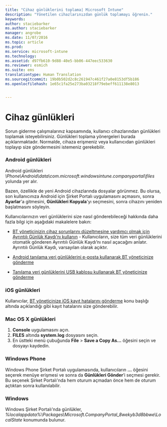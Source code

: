 ```yaml
---
title: "Cihaz günlüklerini toplama| Microsoft Intune"
description: "Yönetilen cihazlarınızdan günlük toplamayı öğrenin."
keywords: 
author: staciebarker
ms.author: staciebarker
manager: angrobe
ms.date: 11/07/2016
ms.topic: article
ms.prod: 
ms.service: microsoft-intune
ms.technology: 
ms.assetid: d97fb610-9d88-40e5-bb06-447eec533630
ms.reviewer: esmich
ms.suite: ems
translationtype: Human Translation
ms.sourcegitcommit: 19b0b502d2c8c261947c461f27a0e8153df5b186
ms.openlocfilehash: 1e65c1fa25e273ba03218f79ebeff611138e8013


---
```


# <a name="device-logs"></a>Cihaz günlükleri

Sorun giderme çalışmalarınız kapsamında, kullanıcı cihazlarından günlükleri toplamak isteyebilirsiniz. Günlükleri toplama yönergeleri burada açıklanmaktadır. Normalde, cihaza erişmeniz veya kullanıcıdan günlükleri toplayıp size göndermesini istemeniz gerekebilir.

### <a name="android-logs"></a>Android günlükleri
Android günlükleri *<Android Device>\Phone\Android\data\com.microsoft.windowsintune.companyportal\files* yolunda yer alır. 

Bazen, özellikle de yeni Android cihazlarında dosyalar görünmez. Bu olursa, son kullanıcınıza Android için Şirket Portalı uygulamasını açmasını, sonra **Ayarlar**'a gitmesini, **Günlükleri Kopyala**'yı seçmesini, sonra cihazını yeniden başlatmasını söyleyin. 

Kullanıcılarınızın veri günlüklerini size nasıl gönderebileceği hakkında daha fazla bilgi için aşağıdaki makalelere bakın:

- [BT yöneticinizin cihaz sorunlarını düzeltmesine yardımcı olmak için Ayrıntılı Günlük Kaydı’nı kullanın](/intune/enduser/use-verbose-logging-to-help-your-it-administrator-fix-device-issues-android) - Kullanıcıların, size tüm veri günlüklerini otomatik gönderen Ayrıntılı Günlük Kaydı’nı nasıl açacağını anlatır. Ayrıntılı Günlük Kaydı, varsayılan olarak açıktır.

- [Android tanılama veri günlüklerini e-posta kullanarak BT yöneticinize gönderme](/intune/enduser/send-diagnostic-data-logs-to-your-it-administrator-using-email-android) 

- [Tanılama veri günlüklerini USB kablosu kullanarak BT yöneticinize gönderme](/intune/enduser/send-diagnostic-data-logs-to-your-it-administrator-using-a-usb-cable-android)

### <a name="ios-logs"></a>iOS günlükleri

Kullanıcılar, [BT yöneticinize iOS kayıt hatalarını gönderme](/intune/enduser/send-errors-to-your-it-admin-ios) konu başlığı altında açıklandığı gibi kayıt hatalarını size gönderebilir.

### <a name="mac-os-x-logs"></a>Mac OS X günlükleri

1. **Console** uygulamasını açın.
2. **FILES** altında **system.log** dosyasını seçin.
3. En üstteki menü çubuğunda **File** > **Save a Copy As…** öğesini seçin ve dosyayı kaydedin.

### <a name="windows-phone"></a>Windows Phone

Windows Phone Şirket Portalı uygulamasında, kullanıcıların **…** öğesini seçerek menüye erişmesi ve sonra da **Günlükleri Gönder**’i seçmesi gerekir. Bu seçenek Şirket Portalı'nda hem oturum açmadan önce hem de oturum açtıktan sonra kullanılabilir.

### <a name="windows"></a>Windows

Windows Şirket Portalı'nda günlükler, *%localappdata%\Packages\Microsoft.CompanyPortal_8wekyb3d8bbwe\LocalState* konumunda bulunur.



<!--HONumber=Nov16_HO2-->


